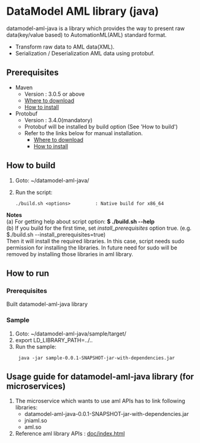 # DataModel AML library (java)
datamodel-aml-java is a library which provides the way to present raw data(key/value based) to AutomationML(AML) standard format.
 - Transform raw data to AML data(XML).
 - Serialization / Deserialization AML data using protobuf.


## Prerequisites ##
- Maven
  - Version : 3.0.5 or above
  - [Where to download](https://maven.apache.org/download.cgi)
  - [How to install](https://maven.apache.org/install.html)
- Protobuf
  - Version : 3.4.0(mandatory)
  - Protobuf will be installed by build option (See 'How to build')
  - Refer to the links below for manual installation.
    - [Where to download](https://github.com/google/protobuf/releases/tag/v3.4.0)
    - [How to install](https://github.com/google/protobuf/blob/master/src/README.md)

## How to build ##
1. Goto: ~/datamodel-aml-java/
2. Run the script:

   ```
   ./build.sh <options>         : Native build for x86_64
   ```
**Notes** </br>
(a) For getting help about script option: **$ ./build.sh --help** </br>
(b) If you build for the first time, set <i>install_prerequisites</i> option true. (e.g. $./build.sh --install_prerequisites=true)<br> Then it will install the required libraries. In this case, script needs sudo permission for installing the libraries. In future need for sudo will be removed by installing those libraries in aml library.

## How to run ##

### Prerequisites ###
 Built datamodel-aml-java library

### Sample ###
1. Goto: ~/datamodel-aml-java/sample/target/
2. export LD_LIBRARY_PATH=../..
3. Run the sample:
    ```
     java -jar sample-0.0.1-SNAPSHOT-jar-with-dependencies.jar
    ```

## Usage guide for datamodel-aml-java library (for microservices)

1. The microservice which wants to use aml APIs has to link following libraries:</br>
    - datamodel-aml-java-0.0.1-SNAPSHOT-jar-with-dependencies.jar</br>
    - jniaml.so</br>
    - aml.so</br>
2. Reference aml library APIs : [doc/index.html](doc/index.html)
